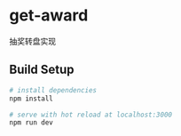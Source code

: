 # get-award

抽奖转盘实现

## Build Setup

``` bash
# install dependencies
npm install

# serve with hot reload at localhost:3000
npm run dev

